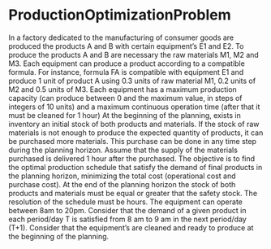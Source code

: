 # ProductionOptimizationProblem

In a factory dedicated to the manufacturing of consumer goods are produced the products A and B with
certain equipment’s E1 and E2. To produce the products A and B are necessary the raw materials M1, M2
and M3. Each equipment can produce a product according to a compatible formula. For instance, formula
FA is compatible with equipment E1 and produce 1 unit of product A using 0.3 units of raw material M1,
0.2 units of M2 and 0.5 units of M3. Each equipment has a maximum production capacity (can produce
between 0 and the maximum value, in steps of integers of 10 units) and a maximum continuous operation
time (after that it must be cleaned for 1 hour) At the beginning of the planning, exists in inventory an initial
stock of both products and materials. If the stock of raw materials is not enough to produce the expected
quantity of products, it can be purchased more materials. This purchase can be done in any time step
during the planning horizon. Assume that the supply of the materials purchased is delivered 1 hour after
the purchased. The objective is to find the optimal production schedule that satisfy the demand of final
products in the planning horizon, minimizing the total cost (operational cost and purchase cost). At the
end of the planning horizon the stock of both products and materials must be equal or greater that the
safety stock. The resolution of the schedule must be hours. The equipment can operate between 8am to
20pm. Consider that the demand of a given product in each period/day T is satisfied from 8 am to 9 am in
the next period/day (T+1). Consider that the equipment’s are cleaned and ready to produce at the
beginning of the planning.
